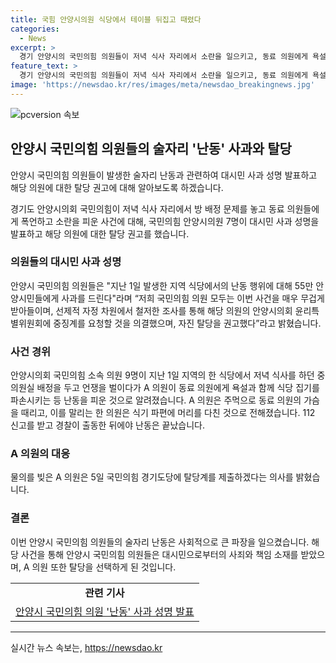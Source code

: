 ```yaml
---
title: 국힘 안양시의원 식당에서 테이블 뒤집고 때렸다
categories:
  - News
excerpt: >
  경기 안양시의 국민의힘 의원들이 저녁 식사 자리에서 소란을 일으키고, 동료 의원에게 욕설과 난동을 부린 A의원에 대해 윤리위원회 회부와 탈당을 권고했다. 이에 안양시의회 국민의힘 의원들은 대시민 사과 성명을 통해 사건을 매우 무겁게 받아들이고 조사를 통해 중징계 요청과 자진 탈당을 결정했다. 1일 발생한 사건에서 A의원이 동료 의원에게 욕설과 함께 식당을 파손하고 폭력을 행사하여 경찰이 출동하기 전에 사태가 종결되었다. A의원은 국민의힘 탈당을 의사를 밝히며 사건에 대한 책임을 인정한 것으로 알려졌다.
feature_text: >
  경기 안양시의 국민의힘 의원들이 저녁 식사 자리에서 소란을 일으키고, 동료 의원에게 욕설과 난동을 부린 A의원에 대해 윤리위원회 회부와 탈당을 권고했다. 이에 안양시의회 국민의힘 의원들은 대시민 사과 성명을 통해 사건을 매우 무겁게 받아들이고 조사를 통해 중징계 요청과 자진 탈당을 결정했다. 1일 발생한 사건에서 A의원이 동료 의원에게 욕설과 함께 식당을 파손하고 폭력을 행사하여 경찰이 출동하기 전에 사태가 종결되었다. A의원은 국민의힘 탈당을 의사를 밝히며 사건에 대한 책임을 인정한 것으로 알려졌다.
image: 'https://newsdao.kr/res/images/meta/newsdao_breakingnews.jpg'
---
```


<p><img src="https://newsdao.kr/res/images/meta/newsdao_breakingnews.jpg" alt="pcversion 속보" /></p>

<h2 data-ke-size="size26">안양시 국민의힘 의원들의 술자리 '난동' 사과와 탈당</h2>

<p>안양시 국민의힘 의원들이 발생한 술자리 난동과 관련하여 대시민 사과 성명 발표하고 해당 의원에 대한 탈당 권고에 대해 알아보도록 하겠습니다.</p>

<p data-ke-size="size16">경기도 안양시의회 국민의힘이 저녁 식사 자리에서 방 배정 문제를 놓고 동료 의원들에게 폭언하고 소란을 피운 사건에 대해, 국민의힘 안양시의원 7명이 대시민 사과 성명을 발표하고 해당 의원에 대한 탈당 권고를 했습니다.</p>

<h3>의원들의 대시민 사과 성명</h3>

<p>안양시 국민의힘 의원들은 "지난 1일 발생한 지역 식당에서의 난동 행위에 대해 55만 안양시민들에게 사과를 드린다"라며 “저희 국민의힘 의원 모두는 이번 사건을 매우 무겁게 받아들이며, 선제적 자정 차원에서 철저한 조사를 통해 해당 의원의 안양시의회 윤리특별위원회에 중징계를 요청할 것을 의결했으며, 자진 탈당을 권고했다”라고 밝혔습니다.</p>

<h3>사건 경위</h3>

<p>안양시의회 국민의힘 소속 의원 9명이 지난 1일 지역의 한 식당에서 저녁 식사를 하던 중 의원실 배정을 두고 언쟁을 벌이다가 A 의원이 동료 의원에게 욕설과 함께 식당 집기를 파손시키는 등 난동을 피운 것으로 알려졌습니다. A 의원은 주먹으로 동료 의원의 가슴을 때리고, 이를 말리는 한 의원은 식기 파편에 머리를 다친 것으로 전해졌습니다. 112 신고를 받고 경찰이 출동한 뒤에야 난동은 끝났습니다.</p>

<h3>A 의원의 대응</h3>

<p>물의를 빚은 A 의원은 5일 국민의힘 경기도당에 탈당계를 제출하겠다는 의사를 밝혔습니다.</p>

<h3>결론</h3>

<p>이번 안양시 국민의힘 의원들의 술자리 난동은 사회적으로 큰 파장을 일으켰습니다. 해당 사건을 통해 안양시 국민의힘 의원들은 대시민으로부터의 사죄와 책임 소재를 받았으며, A 의원 또한 탈당을 선택하게 된 것입니다.</p>

<table>
  <tr>
    <td style="text-align: center; height: 17px;"><b>관련 기사</b></td>
  </tr>
  <tr>
    <td style="text-align: center; height: 17px;"><a href='https://www.example.com/article'>안양시 국민의힘 의원 '난동' 사과 성명 발표</a></td>
  </tr>
</table>

<hr>
실시간 뉴스 속보는, <a href="https://newsdao.kr" rel="dofollow">https://newsdao.kr</a>


